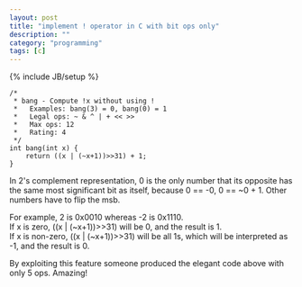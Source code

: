 ```yaml
---
layout: post
title: "implement ! operator in C with bit ops only"
description: ""
category: "programming"
tags: [c]
---
```

{% include JB/setup %}

	/* 
	 * bang - Compute !x without using !
	 *   Examples: bang(3) = 0, bang(0) = 1
	 *   Legal ops: ~ & ^ | + << >>
	 *   Max ops: 12
	 *   Rating: 4 
	 */    
    int bang(int x) {
        return ((x | (~x+1))>>31) + 1;
    }

In 2's complement representation, 0 is the only number that its opposite has the same most significant bit as itself, because 0 == -0, 0 == ~0 + 1.
Other numbers have to flip the msb.

For example, 2 is 0x0010 whereas -2 is 0x1110.   
If x is zero, ((x | (~x+1))>>31) will be 0, and the result is 1.    
If x is non-zero, ((x | (~x+1))>>31) will be all 1s, which will be interpreted as -1, and the result is 0.

By exploiting this feature someone produced the elegant code above with only 5 ops. Amazing!
